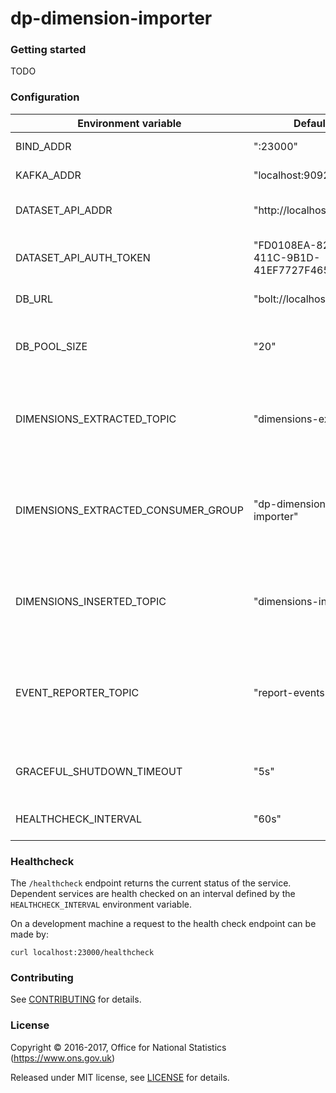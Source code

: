 dp-dimension-importer
================

### Getting started
TODO

### Configuration

| Environment variable                | Default                                | Description
| ----------------------------------- | -------------------------------------- | -----------
| BIND_ADDR                           | ":23000"                               | The host and port to bind to
| KAFKA_ADDR                          | "localhost:9092"                       | The list of kafka hosts
| DATASET_API_ADDR                    | "http://localhost:21800"               | The address of the dataset API
| DATASET_API_AUTH_TOKEN              | "FD0108EA-825D-411C-9B1D-41EF7727F465" | The authentication token for the dataset API
| DB_URL                              | "bolt://localhost:7687"                | The URL of the database
| DB_POOL_SIZE                        | "20"                                   | The number of database connections to maintain in a pool
| DIMENSIONS_EXTRACTED_TOPIC          | "dimensions-extracted"                 | The topic to consume messages from when dimensions are extracted
| DIMENSIONS_EXTRACTED_CONSUMER_GROUP | "dp-dimension-importer"                | The consumer group to consume messages from when dimensions are extracted
| DIMENSIONS_INSERTED_TOPIC           | "dimensions-inserted"                  | The topic to write output messages when dimensions are inserted
| EVENT_REPORTER_TOPIC                | "report-events"                        | The topic to write output messages when any errors occur during processing an instance
| GRACEFUL_SHUTDOWN_TIMEOUT           | "5s"                                   | The graceful shutdown timeout in seconds
| HEALTHCHECK_INTERVAL                | "60s"                                  | How often to run a health check

### Healthcheck

 The `/healthcheck` endpoint returns the current status of the service. Dependent services are health checked on an interval defined by the `HEALTHCHECK_INTERVAL` environment variable.

 On a development machine a request to the health check endpoint can be made by:

 `curl localhost:23000/healthcheck`

### Contributing

See [CONTRIBUTING](CONTRIBUTING.md) for details.

### License

Copyright © 2016-2017, Office for National Statistics (https://www.ons.gov.uk)

Released under MIT license, see [LICENSE](LICENSE.md) for details.

